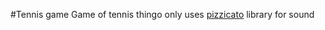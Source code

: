 #Tennis game
Game of tennis thingo
only uses [pizzicato](https://alemangui.github.io/pizzicato/) library for sound 